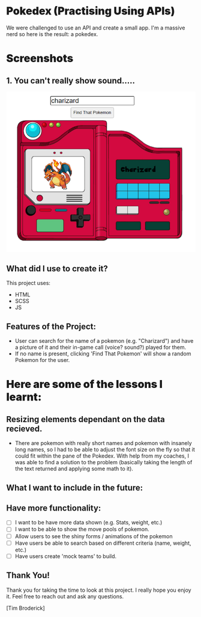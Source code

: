 <h1 style="font-weight: 900"> Pokedex (Practising Using APIs) </h1>

We were challenged to use an API and create a small app. I'm a massive nerd so here is the result: a pokedex.

<h1 style="font-weight: 900"> Screenshots </h1>

## 1. You can't really show sound.....

![You can't really show sound.....](./assets/screenshot.PNG)

## What did I use to create it?

This project uses:

-   HTML
-   SCSS
-   JS

## Features of the Project:

-   User can search for the name of a pokemon (e.g. "Charizard") and have a picture of it and their in-game call (voice? sound?) played for them.
-   If no name is present, clicking 'Find That Pokemon' will show a random Pokemon for the user.

<h1 style="font-weight: 900"> Here are some of the lessons I learnt:</h1>

## Resizing elements dependant on the data recieved.

-   There are pokemon with really short names and pokemon with insanely long names, so I had to be able to adjust the font size on the fly so that it could fit within the pane of the Pokedex. With help from my coaches, I was able to find a solution to the problem (basically taking the length of the text returned and applying some math to it).

## What I want to include in the future:

## Have more functionality:

-   [ ] I want to be have more data shown (e.g. Stats, weight, etc.)
-   [ ] I want to be able to show the move pools of pokemon. 
-   [ ] Allow users to see the shiny forms / animations of the pokemon
-   [ ] Have users be able to search based on different criteria (name, weight, etc.)
-   [ ] Have users create 'mock teams' to build. 

## Thank You!

Thank you for taking the time to look at this project. I really hope you enjoy it.
Feel free to reach out and ask any questions.

[Tim Broderick]
